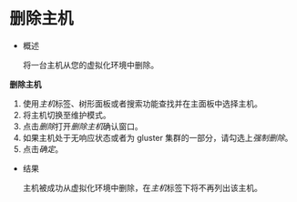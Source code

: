 # 删除主机

* 概述

  将一台主机从您的虚拟化环境中删除。

**删除主机**

1. 使用*主机*标签、树形面板或者搜索功能查找并在主面板中选择主机。
1. 将主机切换至维护模式。
1. 点击*删除*打开*删除主机*确认窗口。
1. 如果主机处于无响应状态或者为 gluster 集群的一部分，请勾选上*强制删除*。
1. 点击*确定*。

* 结果

  主机被成功从虚拟化环境中删除，在*主机*标签下将不再列出该主机。
